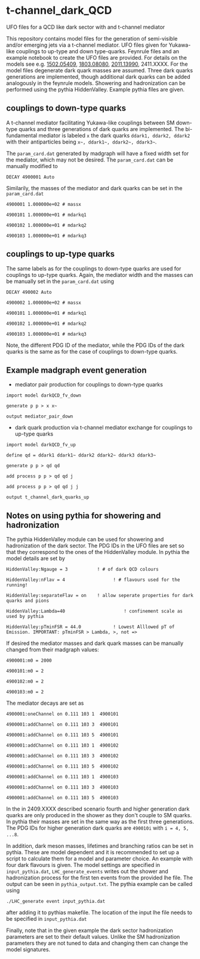 # t-channel_dark_QCD
UFO files for a QCD like dark sector with and t-channel mediator

This repository contains model files for the generation of semi-visible and/or emerging jets via a t-channel mediator. UFO files given for Yukawa-like couplings to up-type and down type-quarks. Feynrule files and an example notebook to create the UFO files are provided. For details on the models see e.g. [1502.05409](https://inspirehep.net/literature/1345350), [1803.08080](https://inspirehep.net/literature/1663582), [2011.13990](https://inspirehep.net/literature/1834020),  2411.XXXX. For the model files degenerate dark quark masses are assumed. Three dark quarks generations are implemented, though additional dark quarks can be added analogously in the feynrule models. Showering and hadronization can be performed using the pythia HiddenValley. Example pythia files are given. 

## couplings to down-type quarks
A t-channel mediator facilitating Yukawa-like couplings between SM down-type quarks and three generations of dark quarks are implemented. The bi-fundamental mediator is labeled `x` the dark quarks `ddark1, ddark2, ddark2` with their antiparticles being `x~, ddark1~, ddark2~, ddark3~`.

The `param_card.dat` generated by madgraph will have a fixed width set for the mediator, which may not be desired. The `param_card.dat` can be manually modified to 

`DECAY 4900001 Auto`

Similarily, the masses of the mediator and dark quarks can be set in the `param_card.dat`

`4900001 1.000000e+02 # massx`

`4900101 1.000000e+01 # mdarkq1`

`4900102 1.000000e+01 # mdarkq2`

`4900103 1.000000e+01 # mdarkq3`

## couplings to up-type quarks
The same labels as for the couplings to down-type quarks are used for couplings to up-type quarks. Again, the mediator width  and the masses can be manually set in the `param_card.dat` using 

`DECAY 490002 Auto`

`4900002 1.000000e+02 # massx`

`4900101 1.000000e+01 # mdarkq1`

`4900102 1.000000e+01 # mdarkq2`

`4900103 1.000000e+01 # mdarkq3`

Note, the different PDG ID of the mediator, while the PDG IDs of the dark quarks is the same as for the case of couplings to down-type quarks.  

## Example madgraph event generation

- mediator pair production for couplings to down-type quarks

`import model darkQCD_fv_down`

`generate p p > x x~`

`output mediator_pair_down`

- dark quark production via t-channel mediator exchange for couplings to up-type quarks

`import model darkQCD_fv_up`

`define qd = ddark1 ddark1~ ddark2 ddark2~ ddark3 ddark3~`

`generate p p > qd qd`

`add process p p > qd qd j`

`add process p p > qd qd j j`

`output t_channel_dark_quarks_up`


## Notes on using pythia for showering and hadronization
The pythia HiddenValley module can be used for showering and hadronization of the dark sector. The PDG IDs in the UFO files are set so that they correspond to the ones of the HiddenValley module. In pythia the model details are set by 

`HiddenValley:Ngauge = 3           ! # of dark QCD colours`

`HiddenValley:nFlav = 4				     ! # flavours used for the running!`

`HiddenValley:separateFlav = on	   ! allow seperate properties for dark quarks and pions`

`HiddenValley:Lambda=40						 ! confinement scale as used by pythia`

`HiddenValley:pTminFSR = 44.0			 ! Lowest Alllowed pT of Emission. IMPORTANT: pTminFSR > Lambda, >, not =>`

If desired the mediator masses and dark quark masses can be manually changed from their madgraph values:


`4900001:m0 = 2000`

`4900101:m0 = 2`

`4900102:m0 = 2`

`4900103:m0 = 2`

The mediator decays are set as 

`4900001:oneChannel on 0.111 103 1  4900101`

`4900001:addChannel on 0.111 103 3  4900101`

`4900001:addChannel on 0.111 103 5  4900101`

`4900001:addChannel on 0.111 103 1  4900102`

`4900001:addChannel on 0.111 103 3  4900102`

`4900001:addChannel on 0.111 103 5  4900102`

`4900001:addChannel on 0.111 103 1  4900103`

`4900001:addChannel on 0.111 103 3  4900103`

`4900001:addChannel on 0.111 103 5  4900103`

In the in 2409.XXXX described scenario fourth and higher generation dark quarks are only produced in the shower as they don't couple to SM quarks. In pythia their masses are set in the same way as the first three generations. The PDG IDs for higher generation dark quarks are `490010i` with `i = 4, 5, ...8`.  

In addition, dark meson masses, lifetimes and branching ratios can be set in pythia. These are model dependent and it is recommended to set up a script to calculate them for a model and parameter choice. An example with four dark flavours is given. The model settings are specified in `input_pythia.dat`, `LHC_generate_events` writes out the shower and hadronization process for the first ten events from the provided lhe file. The output can be seen in `pythia_output.txt`. The pythia example can be called using

`./LHC_generate event input_pythia.dat`

after adding it to pythias makefile. The location of the input lhe file needs to be specified in `input_pythia.dat`

Finally, note that in the given example the dark sector hadronization parameters are set to their default values. Unlike the SM hadronization parameters they are not tuned to data and changing them can change the model signatures.  




